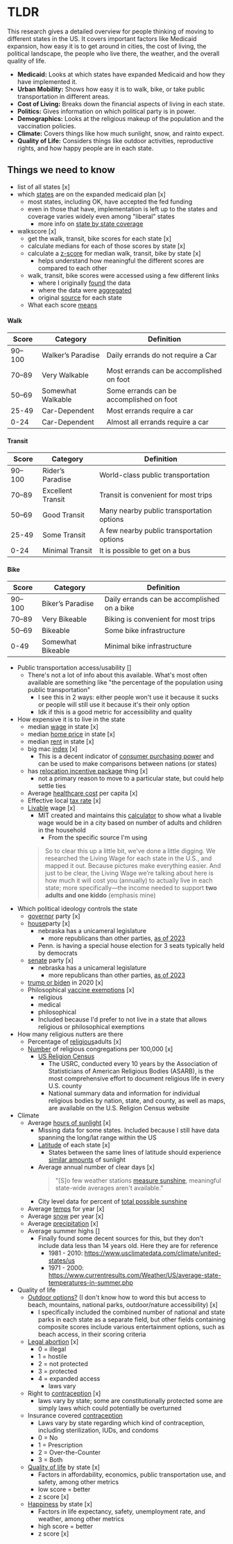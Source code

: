 # TLDR
This research gives a detailed overview for people thinking of moving to different states in the US. It covers important factors like Medicaid expansion, how easy it is to get around in cities, the cost of living, the political landscape, the people who live there, the weather, and the overall quality of life. 

- **Medicaid:** Looks at which states have expanded Medicaid and how they have implemented it.
- **Urban Mobility:** Shows how easy it is to walk, bike, or take public transportation in different areas.
- **Cost of Living:** Breaks down the financial aspects of living in each state.
- **Politics:** Gives information on which political party is in power.
- **Demographics:** Looks at the religious makeup of the population and the vaccination policies.
- **Climate:** Covers things like how much sunlight, snow, and rainto expect.
- **Quality of Life:** Considers things like outdoor activities, reproductive rights, and how happy people are in each state.

## Things we need to know
- list of all states [x]
- which [states](https://www.kff.org/medicaid/issue-brief/status-of-state-medicaid-expansion-decisions-interactive-map/) are on the expanded medicaid plan [x] 
	- most states, including OK, have accepted the fed funding
	- even in those that have, implementation is left up to the states and coverage varies widely even among "liberal" states 
		- more info on [state by state coverage](https://www.healthinsurance.org/medicaid/#)
- walkscore [x]
	- get the walk, transit, bike scores for each state [x]
	- calculate medians for each of those scores by state [x]
	- calculate a [z-score](https://www.z-table.com/how-to-use-z-score-table.html) for median walk, transit, bike by state [x]
		- helps understand how meaningful the different scores are compared to each other 
	- walk, transit, bike scores were accessed using a few different links
		- where I originally [found](https://www.reddit.com/r/fuckcars/comments/15cb7o1/i_mapped_out_each_states_largest_citys/?sort=old) the data
		- where the data were [aggregated](https://docs.google.com/spreadsheets/d/1sYdLwQd2czaHUmygStG7L1XMdqRx2z8uuoX0eNPl8nc/edit#gid=0)
		- original [source](https://www.walkscore.com/AL) for each state
	- What each score [means](https://www.redfin.com/how-walk-score-works)
#### Walk
| Score  | Category          | Definition                               |
| ------ | ----------------- | ---------------------------------------- |
| 90–100 | Walker’s Paradise | Daily errands do not require a Car       |
| 70–89  | Very Walkable     | Most errands can be accomplished on foot |
| 50–69  | Somewhat Walkable | Some errands can be accomplished on foot |
| 25-49  | Car-Dependent     | Most errands require a car               |
| 0-24   | Car-Dependent     | Almost all errands require a car         |
#### Transit
| Score  | Category          | Definition                                 |
| ------ | ----------------- | ------------------------------------------ |
| 90–100 | Rider’s Paradise  | World-class public transportation          |
| 70–89  | Excellent Transit | Transit is convenient for most trips       |
| 50–69  | Good Transit      | Many nearby public transportation options  |
| 25-49  | Some Transit      | A few nearby public transportation options |
| 0-24   | Minimal Transit   | It is possible to get on a bus             |

#### Bike 
| Score  | Category          | Definition                               |
| ------ | ----------------- | ---------------------------------------- |
| 90–100 | Biker’s Paradise | Daily errands can be accomplished on a bike       |
| 70–89  | Very Bikeable     | Biking is convenient for most trips |
| 50–69  | Bikeable | Some bike infrastructure |
| 0-49  | Somewhat Bikeable     | Minimal bike infrastructure               |

- Public transportation access/usability []
	- There's not a lot of info about this available. What's most often available are something like "the percentage of the population using public transportation"
		- I see this in 2 ways: either people won't use it because it sucks or people will still use it because it's their only option 
		- Idk if this is a good metric for accessibility and quality 
- How expensive it is to live in the state 
	- median [wage](https://worldpopulationreview.com/state-rankings/median-household-income-by-state) in state [x] 
	- median [home price](https://worldpopulationreview.com/state-rankings/median-home-price-by-state) in state [x] 
	- median [rent](https://worldpopulationreview.com/state-rankings/average-rent-by-state) in state [x] 
	- big mac [index](https://worldpopulationreview.com/state-rankings/big-mac-index-by-state) [x] 
		- This is a decent indicator of [consumer purchasing power](https://www.investopedia.com/ask/answers/09/big-mac-index.asp) and can be used to make comparisons between nations (or states)
	- has [relocation incentive package](https://www.makemymove.com/) thing [x] 
		- not a primary reason to move to a particular state, but could help settle ties
	- Average [healthcare cost](https://www.kff.org/other/state-indicator/health-spending-per-capita/?currentTimeframe=0&sortModel=%7B%22colId%22:%22Location%22,%22sort%22:%22asc%22%7D) per capita [x]
	- Effective local [tax rate](https://worldpopulationreview.com/state-rankings/highest-taxed-states) [x]
	- [Livable](https://research.zippia.com/living-wage.html) wage [x]
		- MIT created and maintains this [calculator](https://livingwage.mit.edu/pages/about) to show what a livable wage would be in a city based on number of adults and children in the household
			- From the specific source I'm using
        > So to clear this up a little bit, we’ve done a little digging. We researched the Living Wage for each state in the U.S., and mapped it out. Because pictures make everything easier. 
        > And just to be clear, the Living Wage we’re talking about here is how much it will cost you (annually) to actually live in each state; more specifically—the income needed to support **two adults and one kiddo** (emphasis mine)
- Which political ideology controls the state
	- [governor](https://www.kff.org/other/state-indicator/state-political-parties/?currentTimeframe=0&sortModel=%7B%22colId%22:%22Location%22,%22sort%22:%22asc%22%7D) party [x] 
	- [house](https://www.kff.org/other/state-indicator/state-political-parties/?currentTimeframe=0&sortModel=%7B%22colId%22:%22Location%22,%22sort%22:%22asc%22%7D)party [x] 
		- nebraska has a unicameral legislature
			- more republicans than other parties, [as of 2023](https://en.wikipedia.org/wiki/Nebraska_Legislature#:~:text=The%20Nebraska%20Legislature%20officially%20recognizes,one%20is%20a%20registered%20nonpartisan.) 
		- Penn. is having a special house election for 3 seats typically held by democrats
	- [senate](https://www.kff.org/other/state-indicator/state-political-parties/?currentTimeframe=0&sortModel=%7B%22colId%22:%22Location%22,%22sort%22:%22asc%22%7D) party [x] 
		- nebraska has a unicameral legislature
			- more republicans than other parties, [as of 2023](https://en.wikipedia.org/wiki/Nebraska_Legislature#:~:text=The%20Nebraska%20Legislature%20officially%20recognizes,one%20is%20a%20registered%20nonpartisan.) 
	- [trump or biden](https://www.fec.gov/resources/cms-content/documents/2020presgeresults.pdf) in 2020 [x] 
	- Philosophical [vaccine exemptions](https://www.nvic.org/law-policy-state/vaccine-laws) [x]
		- religious 
		- medical
		- philosophical 
		- Included because I'd prefer to not live in a state that allows religious or philosophical exemptions 
- How many religious nutters are there 
	- Percentage of [religious](https://www.pewresearch.org/short-reads/2016/02/29/how-religious-is-your-state/?state=alabama)adults [x]
	- [Number](https://www.usreligioncensus.org/node/1639) of religious congregations per 100,000 [x]
		- [US Religion Census](https://www.usreligioncensus.org/node/1641)
			- The USRC, conducted every 10 years by the Association of Statisticians of American Religious Bodies (ASARB), is the most comprehensive effort to document religious life in every U.S. county
			- National summary data and information for individual religious bodies by nation, state, and county, as well as maps, are available on the U.S. Religion Census website
- Climate
	- Average [hours of sunlight](https://www.currentresults.com/Weather/US/average-annual-sunshine-by-city.php) [x]
		- Missing data for some states. Included because I still have data spanning the long/lat range within the US
		- [Latitude](https://www.latlong.net/category/states-236-14.html) of each state [x]
			- States between the same lines of latitude should experience [similar amounts](https://en.wikipedia.org/wiki/Daytime#) of sunlight 
		- Average annual number of clear days [x]
		  > "[S]o few weather stations [measure sunshine](https://www.currentresults.com/Weather/US/average-annual-state-sunshine.php), meaningful state-wide averages aren't available."
		- City level data for percent of [total possible sunshine](https://smartasset.com/mortgage/cities-least-depressing-winters)
	- Average [temps](https://worldpopulationreview.com/state-rankings/average-temperatures-by-state) for year [x]
	- Average [snow](https://worldpopulationreview.com/state-rankings/snowiest-states) per year [x]
	- Average [precipitation](https://worldpopulationreview.com/state-rankings/driest-states) [x]
	- Average summer highs []
		- Finally found some decent sources for this, but they don't include data less than 14 years old. Here they are for reference
			- 1981 - 2010: https://www.usclimatedata.com/climate/united-states/us
			- 1971 - 2000: https://www.currentresults.com/Weather/US/average-state-temperatures-in-summer.php
- Quality of life
	- [Outdoor options?](https://www.playgroundequipment.com/us-states-ranked-by-state-and-national-park-coverage/) (I don't know how to word this but access to beach, mountains, national parks, outdoor/nature accessibility) [x]
		- I specifically included the combined number of national and state parks in each state as a separate field, but other fields containing composite scores include various entertainment options, such as beach access, in their scoring criteria
	- [Legal abortion](https://reproductiverights.org/maps/abortion-laws-by-state/) [x]
		- 0 = illegal
		- 1 = hostile
		- 2 = not protected
		- 3 = protected 
		- 4 = expanded access 
			- laws vary
	- Right to [contraception](<- https://www.kff.org/womens-health-policy/issue-brief/the-right-to-contraception-state-and-federal-actions-misinformation-and-the-courts/>) [x]
		- laws vary by state; some are constitutionally protected some are simply laws which could potentially be overturned
	- Insurance covered [contraception](https://www.guttmacher.org/state-policy/explore/insurance-coverage-contraceptives) 
		- Laws vary by state regarding which kind of contraception, including sterilization, IUDs, and condoms
		- 0 = No
		- 1 = Prescription
		- 2 = Over-the-Counter
		- 3 = Both
	- [Quality of life](https://wallethub.com/edu/best-states-to-live-in/62617) by state [x]
		- Factors in affordability, economics, public transportation use, and safety, among other metrics
		- low score = better
		- z score [x]
	- [Happiness](https://wallethub.com/edu/happiest-states/6959) by state [x]
		- Factors in life expectancy, safety, unemployment rate, and weather, among other metrics
		- high score = better 
		- z score [x]
